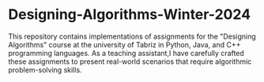 # Designing-Algorithms-Winter-2024
This repository contains implementations of assignments for the "Designing Algorithms" course at the university of Tabriz in Python, Java, and C++ programming languages. As a teaching assistant,I have carefully crafted these assignments to present real-world scenarios that require algorithmic problem-solving skills.
